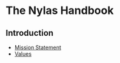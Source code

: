 # The Nylas Handbook

## Introduction
- [Mission Statement](https://github.com/nylas/handbook/blob/master/Introduction/Mission%20Statement.md)
- [Values](https://github.com/nylas/handbook/blob/master/Introduction/Values.md)